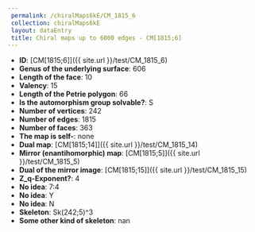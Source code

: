 ```yaml
--- 
 permalink: /chiralMaps6kE/CM_1815_6 
 collection: chiralMaps6kE
 layout: dataEntry
 title: Chiral maps up to 6000 edges - CM[1815;6]
---
```


- **ID**: [CM[1815;6]]({{ site.url }}/test/CM_1815_6)
- **Genus of the underlying surface**: 606
- **Length of the face**: 10
- **Valency**: 15
- **Length of the Petrie polygon**: 66
- **Is the automorphism group solvable?**: S
- **Number of vertices**: 242
- **Number of edges**: 1815
- **Number of faces**: 363
- **The map is self-**: none
- **Dual map**: [CM[1815;14]]({{ site.url }}/test/CM_1815_14)
- **Mirror (enantihomorphic) map**: [CM[1815;5]]({{ site.url }}/test/CM_1815_5)
- **Dual of the mirror image**: [CM[1815;15]]({{ site.url }}/test/CM_1815_15)
- **Z_q-Exponent?**: 4
- **No idea**:  7:4
- **No idea**: Y
- **No idea**: N
- **Skeleton**: Sk(242;5)^3
- **Some other kind of skeleton**: nan
